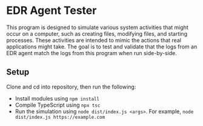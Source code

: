 # EDR Agent Tester

This program is designed to simulate various system activities that might occur on a computer, such as creating files, modifying files, and starting processes. These activities are intended to mimic the actions that real applications might take. The goal is to test and validate that the logs from an EDR agent match the logs from this program when run side-by-side.

## Setup

Clone and cd into repository, then run the following:
* Install modules using `npm install`
* Compile TypeScript using `npx tsc`
* Run the simulation using `node dist/index.js <args>`. For example, `node dist/index.js https://example.com`
